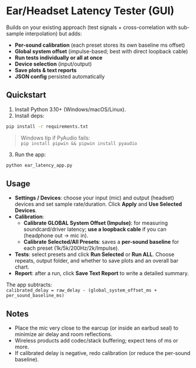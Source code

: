 
# Ear/Headset Latency Tester (GUI)

Builds on your existing approach (test signals + cross-correlation with sub-sample interpolation) but adds:
- **Per-sound calibration** (each preset stores its own baseline ms offset)
- **Global system offset** (impulse-based; best with direct loopback cable)
- **Run tests individually or all at once**
- **Device selection** (input/output)
- **Save plots & text reports**
- **JSON config** persisted automatically

## Quickstart

1) Install Python 3.10+ (Windows/macOS/Linux).  
2) Install deps:
```bash
pip install -r requirements.txt
```
> Windows tip if PyAudio fails:  
> `pip install pipwin && pipwin install pyaudio`

3) Run the app:
```bash
python ear_latency_app.py
```

## Usage

- **Settings / Devices**: choose your input (mic) and output (headset) devices and set sample rate/duration. Click **Apply** and **Use Selected Devices**.
- **Calibration**:
  - **Calibrate GLOBAL System Offset (Impulse)**: for measuring soundcard/driver latency; **use a loopback cable** if you can (headphone out → mic in).
  - **Calibrate Selected/All Presets**: saves a **per-sound baseline** for each preset (1k/5k/200Hz/2k/Impulse).
- **Tests**: select presets and click **Run Selected** or **Run ALL**. Choose repeats, output folder, and whether to save plots and an overall bar chart.
- **Report**: after a run, click **Save Text Report** to write a detailed summary.

The app subtracts:  
`calibrated_delay = raw_delay - (global_system_offset_ms + per_sound_baseline_ms)`

## Notes

- Place the mic very close to the earcup (or inside an earbud seal) to minimize air delay and room reflections.
- Wireless products add codec/stack buffering; expect tens of ms or more.
- If calibrated delay is negative, redo calibration (or reduce the per-sound baseline).

